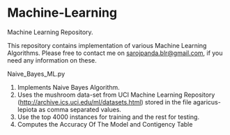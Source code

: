 # Machine-Learning
Machine Learning Repository.

This repository contains implementation of various Machine Learning Algorithms.
Please free to contact me on sarojpanda.blr@gmail.com, if you need any information on these.


Naive_Bayes_ML.py
1. Implements Naive Bayes Algorithm. 
2. Uses the mushroom data-set from UCI Machine Learning Repository (http://archive.ics.uci.edu/ml/datasets.html) stored in the file agaricus-lepiota as comma separated values. 
3. Use the top 4000 instances for training and the rest for testing.
4. Computes the Accuracy Of The Model and Contigency Table

